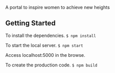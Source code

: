 A portal to inspire women to achieve new heights

## Getting Started

To install the dependencies.
`$ npm install`


To start the local server.
`$ npm start`

Access localhost:5000 in the browse.


To create the production code.
`$ npm build`
